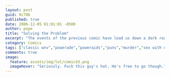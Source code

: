 ```yaml
---
layout: post
guid: 9c78b
published: true
date: 2006-12-05 01:01:01 -0500
author: pope
title: "Solving the Problem"
excerpt: "The events of the previous comic have lead us down a dark road, from which there can be no return. Our responsibility is now clear. It is a time to take action and rectify this mistake."
category: Comics
tags: ["classic wnv","powerade","poweraids","puns","murder","sex with drinks","perfectly reasonable reactions"]
comments: true 
image:
  feature: assets/img/lol/comic43.png
  imageHover: "Seriously. Fuck this guy's hat. He's free to go though."
---
```


